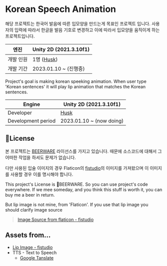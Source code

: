 # Korean Speech Animation

해당 프로젝트는 한국어 발음에 따른 입모양을 만드는게 목표인 프로젝트 입니다. 사용자의 입력에 따라서 한글을 발음 기호로 변경하고 이에 따라서 입모양을 움직이게 하는 프로젝트입니다.

| 엔진      | Unity 2D (2021.3.10f1)                    |
| --------- | ----------------------------------------- |
| 개발 인원 | 1명 ([Husk](https://github.com/HUSK-321)) |
| 개발 기간 | 2023.01.10 ~ (진행중)                     |



Project's goal is making korean speeking animation. When user type 'Korean sentences' it will play lip animation that matches the Korean sentences.

| Engine             | Unity 2D (2021.3.10f1)              |
| ------------------ | ----------------------------------- |
| Developer          | [Husk](https://github.com/HUSK-321) |
| Development period | 2023.01.10 ~ (now doing)            |



## 🍻License

본 프로젝트는 [BEERWARE](https://github.com/HUSK-321/Kor-SpeechAnimation/blob/main/License) 라이선스를 가지고 있습니다. 때문에 소스코드에 대해서 그 어떠한 작업을 하셔도 문제가 없습니다. 

다만 사용된 입술 이미지의 경우 Flaticon의 [fjstudio](https://www.flaticon.com/kr/free-icon/lips_2214857)의 이미지를 가져왔으며 이 이미지를 사용할 경우 이를 명시해야 합니다.



This project's License is 🍻BEERWARE. So you can use project's code everywhere. If we mee someday, and you think this stuff is worth it, you can buy me a beer in return.

But lip image is not mine, from 'Flaticon'. If you use that lip image you should clarify image source

> [Image Source from flaticon - fjstudio](https://www.flaticon.com/kr/free-icon/lips_2214857)





## Assets from...

- [Lip Image - fjstudio](https://www.flaticon.com/kr/free-icon/lips_2214857)
- TTS - Text to Speech
  - [Google Tanslate](https://translate.google.com/)